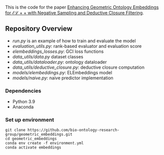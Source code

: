 This is the code for the paper [Enhancing Geometric Ontology Embeddings for $\mathcal{EL++}$ with Negative Sampling and Deductive Closure Filtering](https://arxiv.org/abs/2405.04868).

## Repository Overview

* *run.py* is an example of how to train and evaluate the model
* *evaluation_utils.py*: rank-based evaluator and evaluation score
* *elembeddings_losses.py*: GCI loss functions
* *data_utils/data.py* dataset classes
* *data_utils/dataloader.py*: ontology dataloader
* *data_utils/deductive_closure.py*: deductive closure computation
* *models/elembeddings.py*: ELEmbeddings model
* *models/naive.py*: naive predictor implementation 

### Dependencies

* Python 3.9
* Anaconda

### Set up environment

```
git clone https://github.com/bio-ontology-research-group/geometric_embeddings.git
cd geometric_embeddings
conda env create -f environment.yml
conda activate embeddings
```